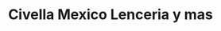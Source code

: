 ---
title: "Civella Mexico Lenceria y mas"
url: /zapopan/civella-mexico-lenceria-y-mas/
shop: Kleidung
---
